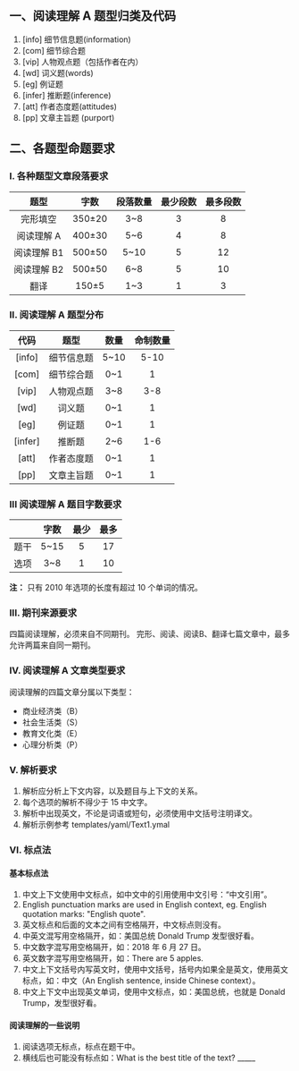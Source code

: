 
## 一、阅读理解 A 题型归类及代码
  1. [info] 细节信息题(information)
  2. [com] 细节综合题
  3. [vip] 人物观点题（包括作者在内）
  4. [wd] 词义题(words)
  5. [eg] 例证题
  6. [infer] 推断题(inference)
  7. [att] 作者态度题(attitudes)
  8. [pp] 文章主旨题 (purport)

## 二、各题型命题要求

### I. 各种题型文章段落要求
|    题型     |   字数   | 段落数量  | 最少段数  | 最多段数 |
|:----------:|:-------:|:--------:|:--------:|:-------:|
| 完形填空    |  350±20 |  3~8   |     3    |    8     |
| 阅读理解 A  |  400±30 |  5~6   |     4    |    8     |
| 阅读理解 B1 | 500±50  |  5~10  |     5    |    12    |
| 阅读理解 B2 | 500±50  |  6~8   |     5    |    10    |
|    翻译    | 150±5   |  1~3    |     1   |     3     |


### II. 阅读理解 A 题型分布
|   代码   |   题型     |   数量   |   命制数量  |
|:-------:|:---------:|:--------:|:----------:|
| [info]  | 细节信息题  |   5~10   |    5-10   |
| [com]   | 细节综合题  |   0~1    |     1     |
| [vip]   | 人物观点题  |   3~8    |    3-8    |
| [wd]    | 词义题     |   0~1    |     1     |
| [eg]    | 例证题     |   0~1    |     1     |
| [infer] | 推断题     |   2~6    |    1-6    |
| [att]   | 作者态度题  |   0~1    |     1     |
| [pp]    | 文章主旨题  |   0~1    |     1     |

### III 阅读理解 A 题目字数要求
|      |  字数  |  最少  |  最多  |
|:----:|:-----:|:-----:|:-------:|
|  题干 | 5~15  |   5   |  17    |
|  选项 |  3~8  |   1   |  10    |

**注：** 只有 2010 年选项的长度有超过 10 个单词的情况。

### III. 期刊来源要求
四篇阅读理解，必须来自不同期刊。
完形、阅读、阅读B、翻译七篇文章中，最多允许两篇来自同一期刊。

### IV. 阅读理解 A 文章类型要求

阅读理解的四篇文章分属以下类型：

- 商业经济类（B）
- 社会生活类（S）
- 教育文化类（E）
- 心理分析类（P）

### V. 解析要求
1. 解析应分析上下文内容，以及题目与上下文的关系。
2. 每个选项的解析不得少于 15 中文字。
3. 解析中出现英文，不论是词语或短句，必须使用中文括号注明译文。
4. 解析示例参考 templates/yaml/Text1.ymal

### VI. 标点法
#### 基本标点法
1. 中文上下文使用中文标点，如中文中的引用使用中文引号：“中文引用”。
2. English punctuation marks are used in English context, eg. English quotation marks: "English quote".
3. 英文标点和后面的文本之间有空格隔开，中文标点则没有。
4. 中英文混写用空格隔开，如：美国总统 Donald Trump 发型很好看。
5. 中文数字混写用空格隔开，如：2018 年 6 月 27 日。
6. 英文数字混写用空格隔开，如：There are 5 apples.
7. 中文上下文括号内写英文时，使用中文括号，括号内如果全是英文，使用英文标点，如：中文（An English sentence, inside Chinese context）。
8. 中文上下文中出现英文单词，使用中文标点，如：美国总统，也就是 Donald Trump，发型很好看。

#### 阅读理解的一些说明
1. 阅读选项无标点，标点在题干中。
3. 横线后也可能没有标点如：What is the best title of the text? _____
